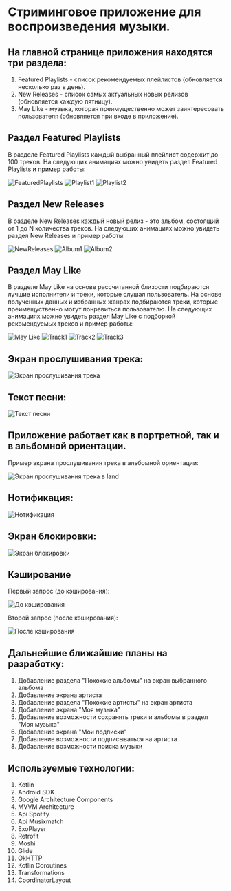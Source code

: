 # Стриминговое приложение для воспроизведения музыки.
## На главной странице приложения находятся три раздела:
1. Featured Playlists - список рекомендуемых плейлистов (обновляется несколько раз в день).
2. New Releases - список самых актуальных новых релизов (обновляется каждую пятницу).
3. May Like - музыка, которая преимущественно может заинтересовать пользователя (обновляется при входе в приложение).

## Раздел Featured Playlists
В разделе Featured Playlists каждый выбранный плейлист содержит до 100 треков.
На следующих анимациях можно увидеть раздел Featured Playlists и пример работы:

![FeaturedPlaylists](https://github.com/Dmitriy-Tkachenko/PlayMuzio/blob/master/readme-images/FeaturedPlaylists.gif)
![Playlist1](https://github.com/Dmitriy-Tkachenko/PlayMuzio/blob/master/readme-images/FeaturedPlaylists1.gif)
![Playlist2](https://github.com/Dmitriy-Tkachenko/PlayMuzio/blob/master/readme-images/FeaturedPlaylists2.gif)

## Раздел New Releases
В разделе New Releases каждый новый релиз - это альбом, состоящий от 1 до N количества треков.
На следующих анимациях можно увидеть раздел New Releases и пример работы:

![NewReleases](https://github.com/Dmitriy-Tkachenko/PlayMuzio/blob/master/readme-images/NewReleases.gif)
![Album1](https://github.com/Dmitriy-Tkachenko/PlayMuzio/blob/master/readme-images/Album1.gif)
![Album2](https://github.com/Dmitriy-Tkachenko/PlayMuzio/blob/master/readme-images/Album2.gif)

## Раздел May Like
В разделе May Like на основе рассчитанной близости подбираются лучшие исполнители и треки, которые слушал пользователь. На основе полученных данных и избранных жанрах подбираются треки, которые преимещуственно могут понравиться пользователю.
На следующих анимациях можно увидеть раздел May Like с подборкой рекомендуемых треков и пример работы:

![May Like](https://github.com/Dmitriy-Tkachenko/PlayMuzio/blob/master/readme-images/MayLike.gif)
![Track1](https://github.com/Dmitriy-Tkachenko/PlayMuzio/blob/master/readme-images/Track1.gif)
![Track2](https://github.com/Dmitriy-Tkachenko/PlayMuzio/blob/master/readme-images/Track2.gif)
![Track3](https://github.com/Dmitriy-Tkachenko/PlayMuzio/blob/master/readme-images/Track3.gif)

## Экран прослушивания трека:
![Экран прослушивания трека](https://github.com/Dmitriy-Tkachenko/PlayMuzio/blob/master/readme-images/TrackPlay.png)

## Текст песни:
![Текст песни](https://github.com/Dmitriy-Tkachenko/PlayMuzio/blob/master/readme-images/TrackLyrics.png)

## Приложение работает как в портретной, так и в альбомной ориентации.
Пример экрана прослушивания трека в альбомной ориентации:

![Экран прослушивания трека в land](https://github.com/Dmitriy-Tkachenko/PlayMuzio/blob/master/readme-images/TrackPlayLand.png)

## Нотификация:
![Нотификация](https://github.com/Dmitriy-Tkachenko/PlayMuzio/blob/master/readme-images/Notification.png)

## Экран блокировки:
![Экран блокировки](https://github.com/Dmitriy-Tkachenko/PlayMuzio/blob/master/readme-images/LockScreen.png)

## Кэширование
Первый запрос (до кэширования):

![До кэширования](https://github.com/Dmitriy-Tkachenko/PlayMuzio/blob/master/readme-images/Caching1.gif)

Второй запрос (после кэширования):

![После кэширования](https://github.com/Dmitriy-Tkachenko/PlayMuzio/blob/master/readme-images/Caching2.gif)

## Дальнейшие ближайшие планы на разработку:
1. Добавление раздела "Похожие альбомы" на экран выбранного альбома
2. Добавление экрана артиста
3. Добавление раздела "Похожие артисты" на экран артиста
4. Добавление экрана "Моя музыка"
5. Добавление возможности сохранять треки и альбомы в раздел "Моя музыка"
6. Добавление экрана "Мои подписки"
7. Добавление возможности подписываться на артиста
8. Добавление возможности поиска музыки

## Используемые технологии:
1. Kotlin
2. Android SDK
3. Google Architecture Components
4. MVVM Architecture
5. Api Spotify
6. Api Musixmatch
7. ExoPlayer
8. Retrofit
9. Moshi
10. Glide
11. OkHTTP
12. Kotlin Coroutines
13. Transformations
14. CoordinatorLayout
